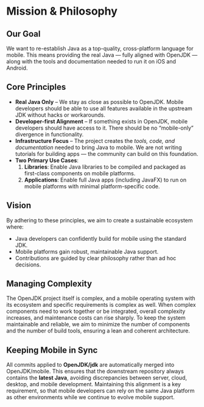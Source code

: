 # Mission & Philosophy

## Our Goal

We want to re-establish Java as a top-quality, cross-platform language for mobile. This means providing the real Java — fully aligned with OpenJDK — along with the tools and documentation needed to run it on iOS and Android.

## Core Principles

- **Real Java Only** – We stay as close as possible to OpenJDK. Mobile developers should be able to use all features available in the upstream JDK without hacks or workarounds.
- **Developer-first Alignment** – If something exists in OpenJDK, mobile developers should have access to it. There should be no “mobile-only” divergence in functionality.
- **Infrastructure Focus** – The project creates the *tools, code, and documentation* needed to bring Java to mobile. We are not writing tutorials for building apps — the community can build on this foundation.
- **Two Primary Use Cases**:
  1. **Libraries**: Enable Java libraries to be compiled and packaged as first-class components on mobile platforms.
  2. **Applications**: Enable full Java apps (including JavaFX) to run on mobile platforms with minimal platform-specific code.

## Vision

By adhering to these principles, we aim to create a sustainable ecosystem where:

- Java developers can confidently build for mobile using the standard JDK.
- Mobile platforms gain robust, maintainable Java support.
- Contributions are guided by clear philosophy rather than ad hoc decisions.

## Managing Complexity

The OpenJDK project itself is complex, and a mobile operating system with its ecosystem and specific requirements is complex as well. When complex components need to work together or be integrated, overall complexity increases, and maintenance costs can rise sharply. To keep the system maintainable and reliable, we aim to minimize the number of components and the number of build tools, ensuring a lean and coherent architecture.

## Keeping Mobile in Sync

All commits applied to **OpenJDK/jdk** are automatically merged into OpenJDK/mobile. This ensures that the downstream repository always contains the **latest Java**, avoiding discrepancies between server, cloud, desktop, and mobile development. Maintaining this alignment is a key requirement, so that mobile developers can rely on the same Java platform as other environments while we continue to evolve mobile support.

